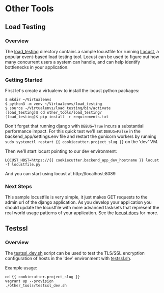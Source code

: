 # Other Tools

## Load Testing

### Overview

The [load_testing](../other_tools/load_testing) directory contains a sample
locustfile for running [Locust](https://locust.io/), a popular event-based load testing
tool. Locust can be used to figure out how many concurrent users a system can handle,
and can help identify bottlenecks in your application.

### Getting Started

First let's create a virtualenv to install the locust python packages:

```
$ mkdir ~/Virtualenvs
$ python3 -m venv ~/Virtualenvs/load_testing
$ source ~/Virtualenvs/load_testing/bin/activate
(load_testing)$ cd other_tools/load_testing/
(load_testing)$ pip install -r requirements.txt
```

Don't forget that running django with `DEBUG=True` incurs a substantial performance
impact. For this quick test we'll set `DEBUG=False` in the backend_app/settings.env
file and restart the gunicorn workers by running
`sudo systemctl restart {{ cookiecutter.project_slug }}` on the 'dev' VM.

Then we'll start locust pointing to our dev environment:

```
LOCUST_HOST=https://{{ cookiecutter.backend_app_dev_hostname }} locust -f locustfile.py
```

And you can start using locust at http://localhost:8089

### Next Steps

This sample locustfile is very simple, it just makes GET requests to the admin url of the
django application. As you develop your application you should update the locustfile
with more advanced tasksets that represent the real world usage patterns of your
application. See the [locust docs](https://docs.locust.io/en/stable/) for more.

## Testssl

### Overview

The [testssl_dev.sh](../other_tools/testssl_dev.sh) script can be used to test the
TLS/SSL encryption configuration of hosts in the 'dev' environment with
[testssl.sh](https://github.com/drwetter/testssl.sh/).

Example usage:

    cd {{ cookiecutter.project_slug }}
    vagrant up --provision
    ./other_tools/testssl_dev.sh
